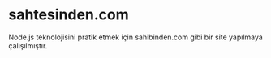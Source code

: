 # sahtesinden.com
Node.js teknolojisini pratik etmek için sahibinden.com gibi bir site yapılmaya çalışılmıştır. 
